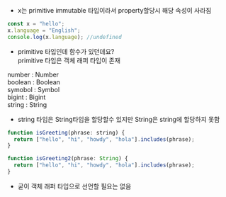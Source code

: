 - x는 primitive immutable 타입이라서 property할당시 해당 속성이 사라짐

```js
const x = "hello";
x.language = "English";
console.log(x.language); //undefined
```

- primitive 타입인데 함수가 있던데요?  
  primitive 타입은 객체 래퍼 타입이 존재

number : Number  
boolean : Boolean  
symobol : Symbol  
bigint : Bigint  
string : String

- string 타입은 String타입을 할당할수 있지만
  String은 string에 할당하지 못함

```js
function isGreeting(phrase: string) {
  return ["hello", "hi", "howdy", "hola"].includes(phrase);
}

function isGreeting2(phrase: String) {
  return ["hello", "hi", "howdy", "hola"].includes(phrase);
}
```

- 굳이 객체 래퍼 타입으로 선언할 필요는 없음
